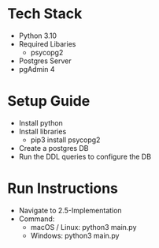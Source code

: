 # Tech Stack

- Python 3.10
- Required Libaries
    - psycopg2
- Postgres Server
- pgAdmin 4

# Setup Guide

- Install python
- Install libraries
    - pip3 install psycopg2
- Create a postgres DB
- Run the DDL queries to configure the DB

# Run Instructions

- Navigate to 2.5-Implementation
- Command:
    - macOS / Linux: python3 main.py
    - Windows: python3 main.py
